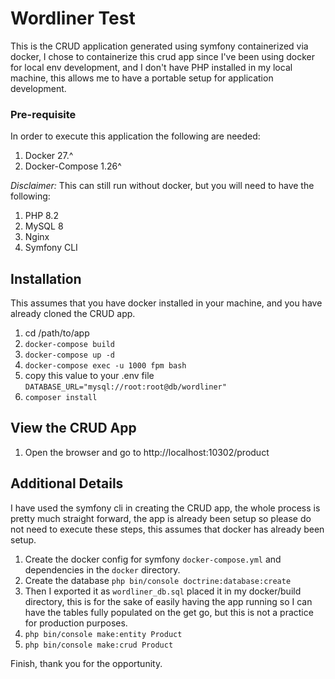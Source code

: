 # Wordliner Test

This is the CRUD application generated using symfony containerized via docker, I chose to containerize this crud app 
since I've been using docker for local env development, and I don't have PHP installed in my local machine, 
this allows me to have a portable setup for application development.

### Pre-requisite
In order to execute this application the following are needed:
1. Docker 27.^
2. Docker-Compose 1.26^

_Disclaimer:_ 
This can still run without docker, but you will need to have the following:
1. PHP 8.2
2. MySQL 8
3. Nginx
4. Symfony CLI

## Installation
This assumes that you have docker installed in your machine, and you have already cloned the CRUD app.
1. cd /path/to/app
2. `docker-compose build`
3. `docker-compose up -d`
4. `docker-compose exec -u 1000 fpm bash`
5. copy this value to your .env file `DATABASE_URL="mysql://root:root@db/wordliner"`
5. `composer install`

## View the CRUD App
1. Open the browser and go to http://localhost:10302/product

## Additional Details
I have used the symfony cli in creating the CRUD app, the whole process is pretty much straight forward,
the app is already been setup so please do not need to execute these steps, this assumes that docker has already been setup.
1. Create the docker config for symfony `docker-compose.yml` and dependencies in the `docker` directory.
2. Create the database `php bin/console doctrine:database:create`
3. Then I exported it as `wordliner_db.sql` placed it in my docker/build directory, 
this is for the sake of easily having the app running so I can have the tables fully populated on the get go,
but this is not a practice for production purposes.
4. `php bin/console make:entity Product`
5. `php bin/console make:crud Product`


Finish, thank you for the opportunity.